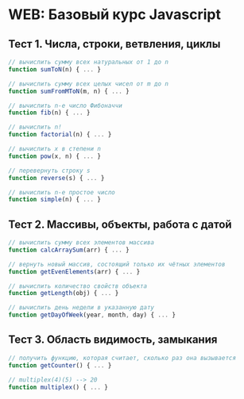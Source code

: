 # WEB: Базовый курс Javascript

## Тест 1. Числа, строки, ветвления, циклы

```js
// вычислить сумму всех натуральных от 1 до n
function sumToN(n) { ... }

// вычислить сумму всех целых чисел от m до n
function sumFromMToN(m, n) { ... }

// вычислить n-е число Фибоначчи
function fib(n) { ... }

// вычислить n!
function factorial(n) { ... }

// вычислить x в степени n
function pow(x, n) { ... }

// перевернуть строку s
function reverse(s) { ... }

// вычислить n-е простое число
function simple(n) { ... }
```

## Тест 2. Массивы, объекты, работа с датой

```js
// вычислить сумму всех элементов массива
function calcArraySum(arr) { ... }

// вернуть новый массив, состоящий только их чётных элементов
function getEvenElements(arr) { ... }

// вычислить количество свойств объекта
function getLength(obj) { ... }

// вычислить день недели в указанную дату
function getDayOfWeek(year, month, day) { ... }
```

## Тест 3. Область видимость, замыкания

```js
// получить функцию, которая считает, сколько раз она вызывается
function getCounter() { ... }

// multiplex(4)(5) --> 20
function multiplex() { ... }
```